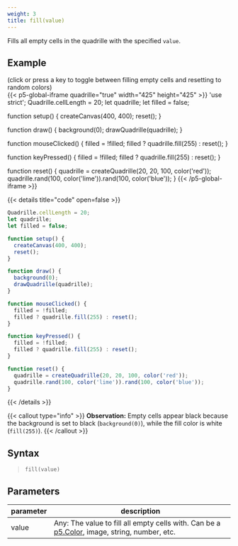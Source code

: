 ```yaml
---
weight: 3
title: fill(value)
---
```


Fills all empty cells in the quadrille with the specified `value`.

## Example

(click or press a key to toggle between filling empty cells and resetting to random colors)\
{{< p5-global-iframe quadrille="true" width="425" height="425" >}}
'use strict';
Quadrille.cellLength = 20;
let quadrille;
let filled = false;

function setup() {
  createCanvas(400, 400);
  reset();
}

function draw() {
  background(0);
  drawQuadrille(quadrille);
}

function mouseClicked() {
  filled = !filled;
  filled ? quadrille.fill(255) : reset();
}

function keyPressed() {
  filled = !filled;
  filled ? quadrille.fill(255) : reset();
}

function reset() {
  quadrille = createQuadrille(20, 20, 100, color('red'));
  quadrille.rand(100, color('lime')).rand(100, color('blue'));
}
{{< /p5-global-iframe >}}

{{< details title="code" open=false >}}
```js
Quadrille.cellLength = 20;
let quadrille;
let filled = false;

function setup() {
  createCanvas(400, 400);
  reset();
}

function draw() {
  background(0);
  drawQuadrille(quadrille);
}

function mouseClicked() {
  filled = !filled;
  filled ? quadrille.fill(255) : reset();
}

function keyPressed() {
  filled = !filled;
  filled ? quadrille.fill(255) : reset();
}

function reset() {
  quadrille = createQuadrille(20, 20, 100, color('red'));
  quadrille.rand(100, color('lime')).rand(100, color('blue'));
}
```
{{< /details >}}

{{< callout type="info" >}}
**Observation:** Empty cells appear black because the background is set to black (`background(0)`), while the fill color is white (`fill(255)`).
{{< /callout >}}

## Syntax

> `fill(value)`

## Parameters

| parameter | description                                                                                                                         |
|-----------|-------------------------------------------------------------------------------------------------------------------------------------|
| value     | Any: The value to fill all empty cells with. Can be a [p5.Color](https://p5js.org/reference/#/p5.Color), image, string, number, etc.|